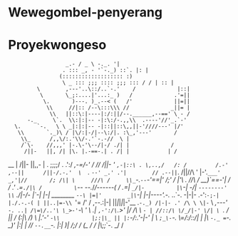 # Wewegombel-penyerang
# Proyekwongeso
                      _.- / _ \ -._. '|
                     . ::: _, - '`-._) ::`. |: |
                    (::::::::::::::::::: :)
                     \ _ ::: ;;; :::: ;;; ::: / / | :: |
             \        ,---'..\::/..`-.'    /             |::|
              \       \_;:....|'...:_ )   /             .'=||
               \.       )---. )_.--< (   /'             ||=||
                \\     //|:: /--\:::\\\ //             _||= |
                 \\   ||::\:|----|:/:||/--.______,--==' \ - /
          -._     \`.  \\:|:|-- -|:\:/-.,,\\  .----'//'_.`-'
      \.     `-.   \ \ _|:|:|-- -|::||::\,,||-'////---' |/'
       \\       `._)\ / |\/:|-/|--\:/|. :\_,'---'       /
        \\_      /,,\/:.'\\/-.'`-.-//  \ |
        /`\-    //,,,' |-.\-'\--/|-/ ./| |             /
         /||-   ||, /| |\. |.-==-.| . /| |            | /
 __  |    /||-  ||,,\- | .  \;;;;/ .  .':/         _,-=/-'
/  \//    /||-  ' `,-|::\ . \,..,/   /: /         /.-'
,--||      /||-/.-.'  \  `._ `--' _.' .'|        //
.--||`.    /||//\ '   |-'.___`___' _,'|//       /;
  /\| \     ///\ /     \\_`-.`--`-'_==|'       /;'
 / |'\ \.   //\ /       \_\__)\`==-_'_|       / /
  .'  \.=`./|\ /          \`-- \--._/_/------( /
       \.=| `_/|-          |\`-| -/| `--------'
        \\` ./|-/-         |\`-| |-|     ________
         `--\ |=|'        _|\`-| |-|----'.-._ ..\`-.
             -|-|-     .-':`-;-| |./.-.-( | ||..|=-\\
             `'= /'   / ,--.:|-| ||_|_|_|_|-'__ .`-._)
              /|-|- .' /\ \ \|-` \\ ____,---'  `-. ..|
               /\=\/..'\ \_>-'`-\ \'              \ .|
               `,-':/\`.>' |\/ \/\ \              `- |
               //::/\ \/_/|-' \/| \ `.            / ||
              / (:|\ \/) \ \|.'-'  `-\\          |;:|\_
             || |:`-/:.'-|-' \|       \\          `;_\-`-._
             \\=/:_/::/\| \|          |\\            `-._ =`-._
              \_)' |:|                | //               `--.__`-.
                   |:|                                         )\|
                   /;/                                         / (\_
                  / /                                         |\\;;_`-.
                _/ /
